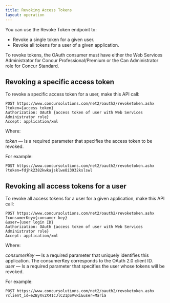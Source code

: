 ```yaml
---
title: Revoking Access Tokens 
layout: operation
---
```





You can use the Revoke Token endpoint to:

* Revoke a single token for a given user.
* Revoke all tokens for a user of a given application.

To revoke tokens, the OAuth consumer must have either the Web Services Administrator for Concur Professional/Premium or the Can Administrator role for Concur Standard.

## Revoking a specific access token

To revoke a specific access token for a user, make this API call:

```
POST https://www.concursolutions.com/net2/oauth2/revoketoken.ashx
?token={access token}
Authorization: OAuth {access token of user with Web Services Administrator role}
Accept: application/xml
```

Where:

_token_ — Is a required parameter that specifies the access token to be revoked.

For example:

```
POST https://www.concursolutions.com/net2/oauth2/revoketoken.ashx
?token=fdjhk2382kwkajsklwe8i3932kslswl
```

##  Revoking all access tokens for a user

To revoke all access tokens for a user for a given application, make this API call:

```
POST https://www.concursolutions.com/net2/oauth2/revoketoken.ashx
?consumerKey={consumer key}
&user={user login ID}
Authorization: OAuth {access token of user with Web Services Administrator role}
Accept: application/xml
```

Where:

_consumerKey_ — Is a required parameter that uniquely identifies this application. The consumerKey corresponds to the OAuth 2.0 client ID.  
_user_ — Is a required parameter that specifies the user whose tokens will be revoked.

For example:

```
POST https://www.concursolutions.com/net2/oauth2/revoketoken.ashx
?client_id=eZByXv2X41cJlC21pSVvRi&user=Maria
```
